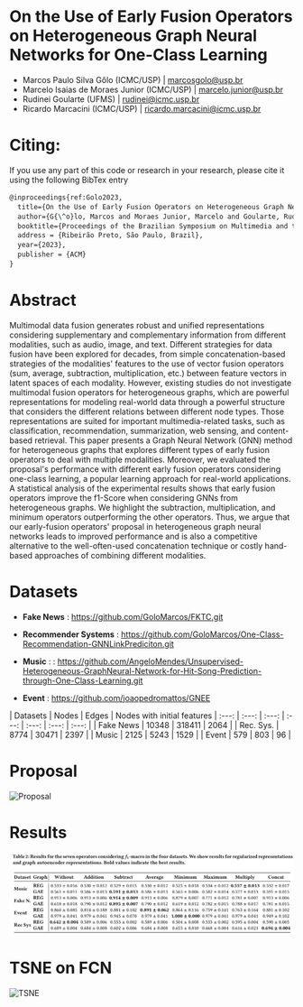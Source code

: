 # On the Use of Early Fusion Operators on Heterogeneous Graph Neural Networks for One-Class Learning

- Marcos Paulo Silva Gôlo (ICMC/USP) | marcosgolo@usp.br
- Marcelo Isaias de Moraes Junior (ICMC/USP) | marcelo.junior@usp.br
- Rudinei Goularte (UFMS) | rudinei@icmc.usp.br
- Ricardo Marcacini (ICMC/USP) | ricardo.marcacini@icmc.usp.br

# Citing:

If you use any part of this code or research in your research, please cite it using the following BibTex entry
```latex
@inproceedings{ref:Golo2023,
  title={On the Use of Early Fusion Operators on Heterogeneous Graph Neural Networks for One-Class Learning},
  author={G{\^o}lo, Marcos and Moraes Junior, Marcelo and Goularte, Rudinei and Marcacini, Ricardo},
  booktitle={Proceedings of the Brazilian Symposium on Multimedia and the Web},
  address = {Ribeirão Preto, São Paulo, Brazil},
  year={2023},
  publisher = {ACM}
}
```

# Abstract
Multimodal data fusion generates robust and unified representations considering supplementary and complementary information from different modalities, such as audio, image, and text. Different strategies for data fusion have been explored for decades, from simple concatenation-based strategies of the modalities' features to the use of vector fusion operators (sum, average, subtraction, multiplication, etc.) between feature vectors in latent spaces of each modality. However, existing studies do not investigate multimodal fusion operators for heterogeneous graphs, which are powerful representations for modeling real-world data through a powerful structure that considers the different relations between different node types. Those representations are suited for important multimedia-related tasks, such as classification, recommendation, summarization, web sensing, and content-based retrieval. This paper presents a Graph Neural Network (GNN) method for heterogeneous graphs that explores different types of early fusion operators to deal with multiple modalities. Moreover, we evaluated the proposal's performance with different early fusion operators considering one-class learning, a popular learning approach for real-world applications. A statistical analysis of the experimental results shows that early fusion operators improve the f1-Score when considering GNNs from heterogeneous graphs. We highlight the subtraction, multiplication, and minimum operators outperforming the other operators. Thus, we argue that our early-fusion operators' proposal in heterogeneous graph neural networks leads to improved performance and is also a competitive alternative to the well-often-used concatenation technique or costly hand-based approaches of combining different modalities.

# Datasets

- **Fake News** : https://github.com/GoloMarcos/FKTC.git

- **Recommender Systems** : https://github.com/GoloMarcos/One-Class-Recommendation-GNNLinkPrediciton.git

- **Music** : : https://github.com/AngeloMendes/Unsupervised-Heterogeneous-GraphNeural-Network-for-Hit-Song-Prediction-through-One-Class-Learning.git

- **Event** : https://github.com/joaopedromattos/GNEE


| Datasets | Nodes | Edges | Nodes with initial features 
| :---: | :---: | :---: | :---: | :---: | :---: | :---: |
| Fake News | 10348 | 318411 | 2064 |
| Rec. Sys. | 8774 | 30471 | 2397 | 
| Music | 2125 | 5243 | 1529 | 
| Event | 579 | 803 | 96 | 

# Proposal
![Proposal](/images/proposal.png)

# Results
![Results](/images/results.png)

# TSNE on FCN
![TSNE](/images/tsne.png)
